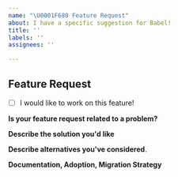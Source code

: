 ```yaml
---
name: "\U0001F680 Feature Request"
about: I have a specific suggestion for Babel!
title: ''
labels: ''
assignees: ''

---
```


## Feature Request

<!-- Check this if you would like to implement a PR, we are more than happy to help you go through the process !-->
- [ ] I would like to work on this feature!

**Is your feature request related to a problem?**
<!-- A concise description of what the problem is. Ex. I have an issue when [...] -->

**Describe the solution you'd like**

**Describe alternatives you've considered**.

**Documentation, Adoption, Migration Strategy**
<!-- If you can, explain how users will be able to use this and how it might be documented. Maybe a mock-up? -->
